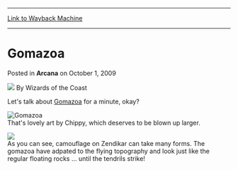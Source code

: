 
---
[Link to Wayback Machine](https://web.archive.org/web/20211208074430/https://magic.wizards.com/en/articles/archive/arcana/gomazoa-2009-10-01)

[_metadata_:author]:- "Wizards of the Coast"
[_metadata_:description]:- "Let's talk about Gomazoa for a minute, okay? That's lovely art by Chippy, which deserves to be blown up larger. As you can see, camouflage on Zendikar can take many forms. The gomazoa have adpated to the flying topography and look just like the regular floating rocks ... until the tendrils strike!"
[_metadata_:generator]:- "Drupal 7 (http://drupal.org)"
[_metadata_:node]:- "654361"
[_metadata_:publish_date]:- "2009-10-01"
[_metadata_:source]:- "div-main-content"
[_metadata_:title]:- "Gomazoa"
[_metadata_:wayback_capture_timestamp]:- "2021-12-08 07:44:30"
[_metadata_:wayback_raw_url]:- "https://web.archive.org/web/20211208074430id_/https://magic.wizards.com/en/articles/archive/arcana/gomazoa-2009-10-01"
[_metadata_:wayback_url]:- "https://magic.wizards.com/en/articles/archive/arcana/gomazoa-2009-10-01"
---


Gomazoa
=======



 Posted in **Arcana**
 on October 1, 2009 






![](https://media.magic.wizards.com/styles/auth_small/public/images/person/wizards_author.jpg)
By Wizards of the Coast











Let's talk about [Gomazoa](https://gatherer.wizards.com/Pages/Card/Details.aspx?name=Gomazoa) for a minute, okay?


![Gomazoa](http://gatherer.wizards.com/Handlers/Image.ashx?type=card&name=Gomazoa)  
That's lovely art by Chippy, which deserves to be blown up larger.


![](https://media.magic.wizards.com/image_legacy_migration/mtg/images/daily/arcana/289_gomazoa.jpg)  
As you can see, camouflage on Zendikar can take many forms. The gomazoa have adpated to the flying topography and look just like the regular floating rocks ... until the tendrils strike!







